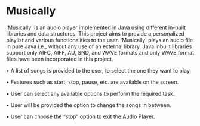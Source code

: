 # Musically
'Musically' is an audio player implemented in Java using different in-built libraries and data structures. This project aims to provide a personalized playlist and various functionalities to the user. 'Musically' plays an audio file in pure Java i.e., without any use of an external library. Java inbuilt libraries support only AIFC, AIFF, AU, SND, and WAVE formats and only WAVE format files have been incorporated in this project.

•	A list of songs is provided to the user, to select the one they want to play.

•	Features such as start, stop, pause, etc. are available on the screen.

•	User can select any available options to perform the required task.

•	User will be provided the option to change the songs in between.

•	User can choose the “stop” option to exit the Audio Player.


